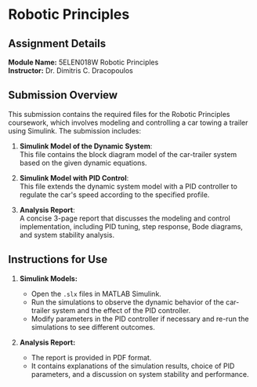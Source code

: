 # Robotic Principles 

## Assignment Details
**Module Name:** 5ELEN018W Robotic Principles  
**Instructor:** Dr. Dimitris C. Dracopoulos  


## Submission Overview
This submission contains the required files for the Robotic Principles coursework, which involves modeling and controlling a car towing a trailer using Simulink. The submission includes:

1. **Simulink Model of the Dynamic System**:  
   This file contains the block diagram model of the car-trailer system based on the given dynamic equations.

2. **Simulink Model with PID Control**:  
   This file extends the dynamic system model with a PID controller to regulate the car's speed according to the specified profile.

3. **Analysis Report**:  
   A concise 3-page report that discusses the modeling and control implementation, including PID tuning, step response, Bode diagrams, and system stability analysis.

## Instructions for Use

1. **Simulink Models:**
   - Open the `.slx` files in MATLAB Simulink.
   - Run the simulations to observe the dynamic behavior of the car-trailer system and the effect of the PID controller.
   - Modify parameters in the PID controller if necessary and re-run the simulations to see different outcomes.

2. **Analysis Report:**
   - The report is provided in PDF format.
   - It contains explanations of the simulation results, choice of PID parameters, and a discussion on system stability and performance.


